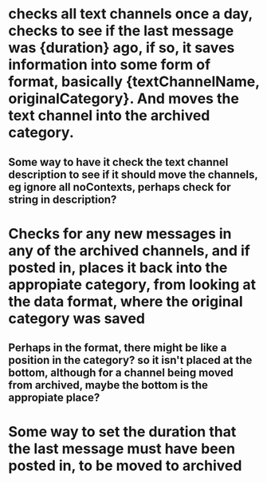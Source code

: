 # checks all text channels once a day, checks to see if the last message was {duration} ago, if so, it saves information into some form of format, basically {textChannelName, originalCategory}. And moves the text channel into the archived category.
## Some way to have it check the text channel description to see if it should move the channels, eg ignore all noContexts, perhaps check for string in description? 

# Checks for any new messages in any of the archived channels, and if posted in, places it back into the appropiate category, from looking at the data format, where the original category was saved
## Perhaps in the format, there might be like a position in the category? so it isn't placed at the bottom, although for a channel being moved from archived, maybe the bottom is the appropiate place?

# Some way to set the duration that the last message must have been posted in, to be moved to archived
